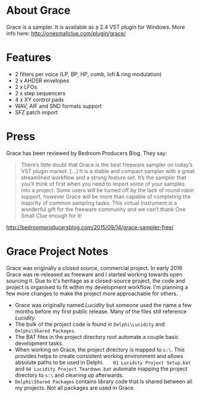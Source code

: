 # About Grace

Grace is a sampler. It is available as a 2.4 VST plugin for Windows. More info here: http://onesmallclue.com/plugin/grace/

# Features

* 2 filters per voice (LP, BP, HP, comb, lofi & ring modulation)
* 2 x AHDSR envelopes
* 2 x LFOs
* 2 x step sequencers
* 4 x XY control pads
* WAV, AIF and SND formats support
* SFZ patch import

# Press

Grace has been reviewed by Bedroom Producers Blog. They say:

> There’s little doubt that Grace is the best freeware sampler on today’s VST plugin market. [...] It is a stable and compact sampler with a great streamlined workflow and a strong feature set.  It’s the sampler that you’ll think of first when you need to import some of your samples into a project. Some users will be turned off by the lack of round robin support, however Grace will be more than capable of completing the majority of common sampling tasks. This virtual instrument is a wonderful gift for the freeware community and we can’t thank One Small Clue enough for it!

http://bedroomproducersblog.com/2015/09/14/grace-sampler-free/



# Grace Project Notes

Grace was originally a closed source, commercial project. In early 2016 Grace was re-released as freeware and I started working towards open sourcing it. Due to it's heritage as a closed-source project, the code and project is organised to fit within my development workflow. I'm planning a few more changes to make the project more approachable for others. 

* Grace was originally named *Lucidity* but someone used the name a few months before my first public release. Many of the files still reference *Lucidity*.
* The bulk of the project code is found in `Delphi\Lucidity` and `Delphi\Shared Packages`.
* The BAT files in the project directory root automate a couple basic development tasks. 
* When working on Grace, the project directory is mapped to `s:\`. This provides helps to create consistent working environment and allows absolute paths to be used in Delphi. ` 	01 Lucidity Project Setup.bat` and `04 Lucidity Project Teardown.bat` automate mapping the project directory to `s:\` and cleaning up afterwards. 
* `Delphi\Shared Packages` contains library  code that is shared between all my projects. Not all packages are used in Grace. 